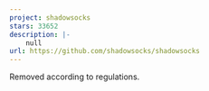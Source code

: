 ```yaml
---
project: shadowsocks
stars: 33652
description: |-
    null
url: https://github.com/shadowsocks/shadowsocks
---
```


Removed according to regulations.

